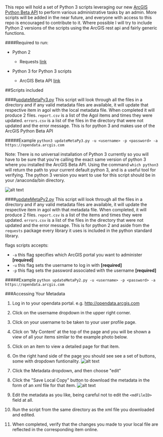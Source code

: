 This repo will hold a set of Python 3 scripts leveraging our new [ArcGIS Python Beta API](https://developers.arcgis.com/python/) to perform various administrative tasks by an admin. More scripts will be added in the near future, and everyone with access to this repo is encouraged to contribute to it. Where possible I will try to include Python 2 versions of the scripts using the ArcGIS rest api and fairly generic functions.

####Required to run:
* Python 2

  * Requests [link](http://docs.python-requests.org/en/master/)


* Python 3 for Python 3 scripts

  * ArcGIS Beta API [link](https://developers.arcgis.com/python/guide/Install-and-set-up/)

##Scripts included

####[updateMetaPy3.py](https://github.com/ArcGIS/python-admin/blob/master/updateMetaPy3.py)
This script will look through all the files in a directory and if any valid metadata files are available, it will update that respective item in agol with the local metadata file. When completed it will produce 2 files. `report.csv` is a list of the Agol items and times they were updated. `errors.csv` is a list of the files in the directory that were not updated and the error message. This is for python 3 and makes use of the ArcGIS Python Beta API

#####Example
`python3 updateMetaPy3.py -u <username> -p <password> -a https://opendata.arcgis.com`

Note: There is no universal installation of Python 3 currently so you will have to be sure that you're calling the exact same version of python 3 where you installed the ArcGIS Beta API. Using the command `which python3` will return the path to your current default python 3, and is a useful tool for verifying. The python 3 version you want to use for this script should be in your /anaconda/bin directory.

![alt text](https://github.com/ArcGIS/python-admin/blob/master/Screen%20Shot%202016-08-21%20at%209.51.02%20PM.png "which python3 example")



####[updateMetaPy2.py](https://github.com/ArcGIS/python-admin/blob/master/updateMetaPy2.py)
This script will look through all the files in a directory and if any valid metadata files are available, it will update the respective item in agol with that metadata file. When completed, it will produce 2 files. `report.csv` is a list of the items and times they were updated. `errors.csv` is a list of the files in the directory that were not updated and the error message. This is for python 2 and aside from the `requests` package every library it uses is included in the python standard library.




flags scripts accepts:  
  * `-a` this flag specifies which ArcGIS portal you want to administer __[required]__    
  * `-u` this flag sets the username to log in with __[required]__    
  * `-p` this flag sets the password associated with the username __[required]__    


#####Example 
`python updateMetaPy2.py -u <username> -p <password> -a https://opendata.arcgis.com`




###Accessing Your Metadata
1. Log in to your opendata portal.
	e.g. http://opendata.arcgis.com

1. Click on the username dropdown in the upper right corner.
1. Click on your username to be taken to your user profile page.
1. Click on 'My Content' at the top of the page and you will be shown a view of all your items similar to the example photo below.
1. Click on an item to view a detailed page for that item. 
1. On the right hand side of the page you should see see a set of buttons, some with dropdown funtionality. 
 ![alt text](https://github.com/ArcGIS/python-admin/blob/master/Screen%20Shot%202016-08-21%20at%2010.14.50%20PM.png "detailed page")
1. Click the Metadata dropdown, and then choose "edit"
1. Click the "Save Local Copy" button to download the metadata in the form of an xml file for that item.
![alt text](https://github.com/ArcGIS/python-admin/blob/master/Screen%20Shot%202016-08-21%20at%2010.20.48%20PM.png "save local copy example")
1. Edit the metadata as you like, being careful not to edit the `<mdFileID>` field at all.
1. Run the script from the same directory as the xml file you downloaded and edited.
1. When completed, verify that the changes you made to your local file are reflected in the corresponding item online.

